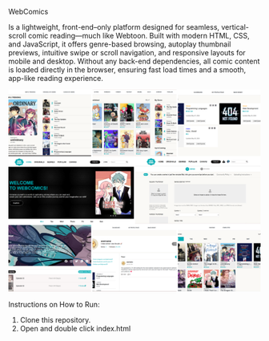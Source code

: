 WebComics

Is a lightweight, front-end–only platform designed for seamless, vertical-scroll comic reading—much like Webtoon. Built with modern HTML, CSS, and JavaScript, it offers genre-based browsing, autoplay thumbnail previews, intuitive swipe or scroll navigation, and responsive layouts for mobile and desktop. Without any back-end dependencies, all comic content is loaded directly in the browser, ensuring fast load times and a smooth, app-like reading experience.

![image alt](https://github.com/haliluddin/WebComics/blob/15e581b96eac9cd22b682f1ad44a2dafd04c81d6/sample.png)

Instructions on How to Run:
1. Clone this repository.
2. Open and double click index.html
